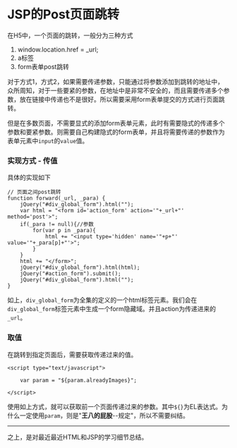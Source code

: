 # JSP的Post页面跳转

在H5中，一个页面的跳转，一般分为三种方式

1. window.location.href = _url;
2. a标签
3. form表单post跳转

对于方式1，方式2，如果需要传递参数，只能通过将参数添加到跳转的地址中，众所周知，对于一些要紧的参数，在地址中是非常不安全的，而且需要传递多个参数，放在链接中传递也不是很好。所以需要采用form表单提交的方式进行页面跳转。

但是在多数页面，不需要显式的添加form表单元素，此时有需要隐式的传递多个参数和要紧参数。则需要自己构建隐式的form表单，并且将需要传递的参数作为表单元素中`input`的`value`值。

### 实现方式 - 传值

具体的实现如下

	// 页面之间post跳转
	function forward(_url, _para) {
	    jQuery("#div_global_form").html("");
	    var html = "<form id='action_form' action='"+_url+"' method='post'>";
	    if(_para != null){//参数
	        for(var p in _para){
	            html += "<input type='hidden' name='"+p+"' value='"+_para[p]+"'>";
	        }
	    }
	    html += "</form>";
	    jQuery("#div_global_form").html(html);
	    jQuery("#action_form").submit();
	    jQuery("#div_global_form").html("");
	}

如上，`div_global_form`为全集的定义的一个html标签元素。我们会在`div_global_form`标签元素中生成一个form隐藏域。并且action为传递进来的`_url`。

### 取值

在跳转到指定页面后，需要获取传递过来的值。

	<script type="text/javascript">
	
		var param = "${param.alreadyImages}";
		
	</script>
	
使用如上方式，就可以获取前一个页面传递过来的参数。其中`${}`为EL表达式。为什么一定使用`param`，则是"**王八的屁股**--规定"，所以不需要纠结。

****

之上，是对最近最近HTML和JSP的学习细节总结。

	

